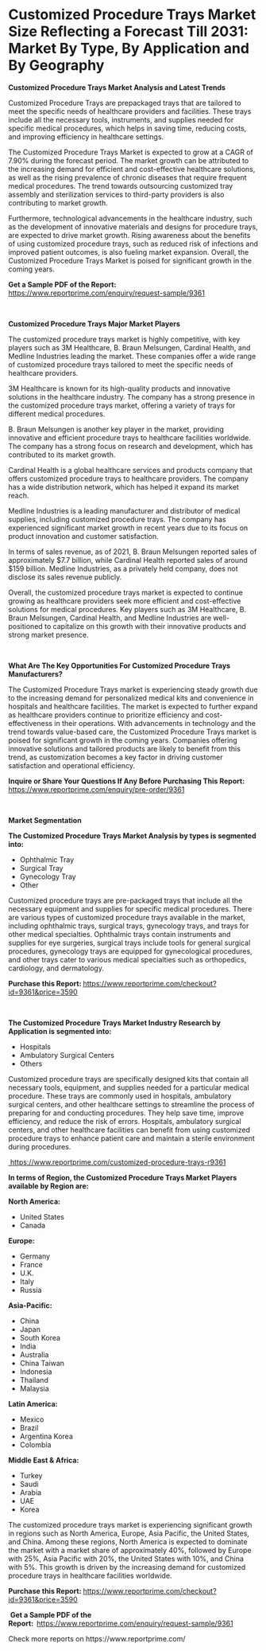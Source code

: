 <p><h1>Customized Procedure Trays Market Size Reflecting a Forecast Till 2031: Market By Type, By Application and By Geography</h1></p><p><strong>Customized Procedure Trays Market Analysis and Latest Trends</strong></p>
<p><p>Customized Procedure Trays are prepackaged trays that are tailored to meet the specific needs of healthcare providers and facilities. These trays include all the necessary tools, instruments, and supplies needed for specific medical procedures, which helps in saving time, reducing costs, and improving efficiency in healthcare settings.</p><p>The Customized Procedure Trays Market is expected to grow at a CAGR of 7.90% during the forecast period. The market growth can be attributed to the increasing demand for efficient and cost-effective healthcare solutions, as well as the rising prevalence of chronic diseases that require frequent medical procedures. The trend towards outsourcing customized tray assembly and sterilization services to third-party providers is also contributing to market growth.</p><p>Furthermore, technological advancements in the healthcare industry, such as the development of innovative materials and designs for procedure trays, are expected to drive market growth. Rising awareness about the benefits of using customized procedure trays, such as reduced risk of infections and improved patient outcomes, is also fueling market expansion. Overall, the Customized Procedure Trays Market is poised for significant growth in the coming years.</p></p>
<p><strong>Get a Sample PDF of the Report:&nbsp;</strong> <a href="https://www.reportprime.com/enquiry/request-sample/9361">https://www.reportprime.com/enquiry/request-sample/9361</a></p>
<p>&nbsp;</p>
<p><strong>Customized Procedure Trays Major Market Players</strong></p>
<p><p>The customized procedure trays market is highly competitive, with key players such as 3M Healthcare, B. Braun Melsungen, Cardinal Health, and Medline Industries leading the market. These companies offer a wide range of customized procedure trays tailored to meet the specific needs of healthcare providers.</p><p>3M Healthcare is known for its high-quality products and innovative solutions in the healthcare industry. The company has a strong presence in the customized procedure trays market, offering a variety of trays for different medical procedures.</p><p>B. Braun Melsungen is another key player in the market, providing innovative and efficient procedure trays to healthcare facilities worldwide. The company has a strong focus on research and development, which has contributed to its market growth.</p><p>Cardinal Health is a global healthcare services and products company that offers customized procedure trays to healthcare providers. The company has a wide distribution network, which has helped it expand its market reach.</p><p>Medline Industries is a leading manufacturer and distributor of medical supplies, including customized procedure trays. The company has experienced significant market growth in recent years due to its focus on product innovation and customer satisfaction.</p><p>In terms of sales revenue, as of 2021, B. Braun Melsungen reported sales of approximately $7.7 billion, while Cardinal Health reported sales of around $159 billion. Medline Industries, as a privately held company, does not disclose its sales revenue publicly.</p><p>Overall, the customized procedure trays market is expected to continue growing as healthcare providers seek more efficient and cost-effective solutions for medical procedures. Key players such as 3M Healthcare, B. Braun Melsungen, Cardinal Health, and Medline Industries are well-positioned to capitalize on this growth with their innovative products and strong market presence.</p></p>
<p>&nbsp;</p>
<p><strong>What Are The Key Opportunities For Customized Procedure Trays Manufacturers?</strong></p>
<p><p>The Customized Procedure Trays market is experiencing steady growth due to the increasing demand for personalized medical kits and convenience in hospitals and healthcare facilities. The market is expected to further expand as healthcare providers continue to prioritize efficiency and cost-effectiveness in their operations. With advancements in technology and the trend towards value-based care, the Customized Procedure Trays market is poised for significant growth in the coming years. Companies offering innovative solutions and tailored products are likely to benefit from this trend, as customization becomes a key factor in driving customer satisfaction and operational efficiency.</p></p>
<p><strong>Inquire or Share Your Questions If Any Before Purchasing This Report:</strong> <a href="https://www.reportprime.com/enquiry/pre-order/9361">https://www.reportprime.com/enquiry/pre-order/9361</a></p>
<p>&nbsp;</p>
<p><strong>Market Segmentation</strong></p>
<p><strong>The Customized Procedure Trays Market Analysis by types is segmented into:</strong></p>
<p><ul><li>Ophthalmic Tray</li><li>Surgical Tray</li><li>Gynecology Tray</li><li>Other</li></ul></p>
<p><p>Customized procedure trays are pre-packaged trays that include all the necessary equipment and supplies for specific medical procedures. There are various types of customized procedure trays available in the market, including ophthalmic trays, surgical trays, gynecology trays, and trays for other medical specialties. Ophthalmic trays contain instruments and supplies for eye surgeries, surgical trays include tools for general surgical procedures, gynecology trays are equipped for gynecological procedures, and other trays cater to various medical specialties such as orthopedics, cardiology, and dermatology.</p></p>
<p><strong>Purchase this Report:&nbsp;</strong><a href="https://www.reportprime.com/checkout?id=9361&price=3590">https://www.reportprime.com/checkout?id=9361&price=3590</a></p>
<p>&nbsp;</p>
<p><strong>The Customized Procedure Trays Market Industry Research by Application is segmented into:</strong></p>
<p><ul><li>Hospitals</li><li>Ambulatory Surgical Centers</li><li>Others</li></ul></p>
<p><p>Customized procedure trays are specifically designed kits that contain all necessary tools, equipment, and supplies needed for a particular medical procedure. These trays are commonly used in hospitals, ambulatory surgical centers, and other healthcare settings to streamline the process of preparing for and conducting procedures. They help save time, improve efficiency, and reduce the risk of errors. Hospitals, ambulatory surgical centers, and other healthcare facilities can benefit from using customized procedure trays to enhance patient care and maintain a sterile environment during procedures.</p></p>
<p><a href="https://www.reportprime.com/customized-procedure-trays-r9361">&nbsp;https://www.reportprime.com/customized-procedure-trays-r9361</a></p>
<p><strong>In terms of Region, the Customized Procedure Trays Market Players available by Region are:</strong></p>
<p>
    <p> <strong> North America: </strong>
        <ul>
            <li>United States</li>
            <li>Canada</li>
        </ul>
        </p> 
    <p> <strong> Europe: </strong>
        <ul>
            <li>Germany</li>
            <li>France</li>
            <li>U.K.</li>
            <li>Italy</li>
            <li>Russia</li>
        </ul>
        </p> 
    <p> <strong> Asia-Pacific: </strong>
        <ul>
            <li>China</li>
            <li>Japan</li>
            <li>South Korea</li>
            <li>India</li>
            <li>Australia</li>
            <li>China Taiwan</li>
            <li>Indonesia</li>
            <li>Thailand</li>
            <li>Malaysia</li>
        </ul>
        </p> 
    <p> <strong> Latin America: </strong>
        <ul>
            <li>Mexico</li>
            <li>Brazil</li>
            <li>Argentina Korea</li>
            <li>Colombia</li>
        </ul>
        </p> 
    <p> <strong> Middle East & Africa: </strong>
        <ul>
            <li>Turkey</li>
            <li>Saudi</li>
            <li>Arabia</li>
            <li>UAE</li>
            <li>Korea</li>
        </ul>
    </p>
    </p>
<p><p>The customized procedure trays market is experiencing significant growth in regions such as North America, Europe, Asia Pacific, the United States, and China. Among these regions, North America is expected to dominate the market with a market share of approximately 40%, followed by Europe with 25%, Asia Pacific with 20%, the United States with 10%, and China with 5%. This growth is driven by the increasing demand for customized procedure trays in healthcare facilities worldwide.</p></p>
<p><strong>Purchase this Report: </strong><a href="https://www.reportprime.com/checkout?id=9361&price=3590">https://www.reportprime.com/checkout?id=9361&price=3590</a></p>
<p>&nbsp;<strong>Get a Sample PDF of the Report:&nbsp;&nbsp;</strong><a href="https://www.reportprime.com/enquiry/request-sample/9361">https://www.reportprime.com/enquiry/request-sample/9361</a></p>
<p><strong></strong></p>
<p>Check more reports on https://www.reportprime.com/</p>
